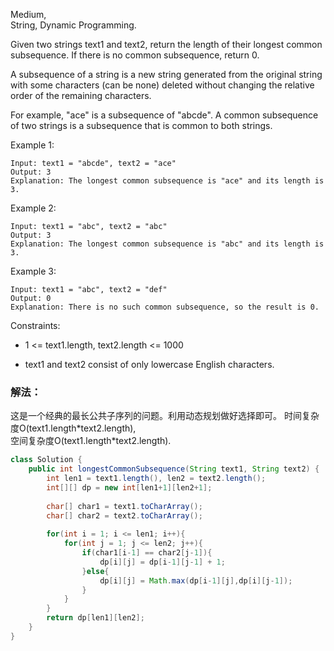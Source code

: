 Medium,  
String, Dynamic Programming.

Given two strings text1 and text2, return the length of their longest common subsequence. If there is no common subsequence, return 0.

A subsequence of a string is a new string generated from the original string with some characters (can be none) deleted without changing the relative order of the remaining characters.

For example, "ace" is a subsequence of "abcde".
A common subsequence of two strings is a subsequence that is common to both strings.

 

Example 1:
```
Input: text1 = "abcde", text2 = "ace" 
Output: 3  
Explanation: The longest common subsequence is "ace" and its length is 3.
```
Example 2:
```
Input: text1 = "abc", text2 = "abc"
Output: 3
Explanation: The longest common subsequence is "abc" and its length is 3.
```
Example 3:
```
Input: text1 = "abc", text2 = "def"
Output: 0
Explanation: There is no such common subsequence, so the result is 0.
```
 

Constraints:

* 1 <= text1.length, text2.length <= 1000

* text1 and text2 consist of only lowercase English characters.


### 解法：

这是一个经典的最长公共子序列的问题。利用动态规划做好选择即可。
时间复杂度O(text1.length\*text2.length),  
空间复杂度O(text1.length\*text2.length).

```Java
class Solution {
    public int longestCommonSubsequence(String text1, String text2) {
        int len1 = text1.length(), len2 = text2.length();
        int[][] dp = new int[len1+1][len2+1];
        
        char[] char1 = text1.toCharArray();
        char[] char2 = text2.toCharArray();
        
        for(int i = 1; i <= len1; i++){
            for(int j = 1; j <= len2; j++){
                if(char1[i-1] == char2[j-1]){
                    dp[i][j] = dp[i-1][j-1] + 1;
                }else{
                    dp[i][j] = Math.max(dp[i-1][j],dp[i][j-1]);
                }
            }
        }
        return dp[len1][len2];
    }
}
```